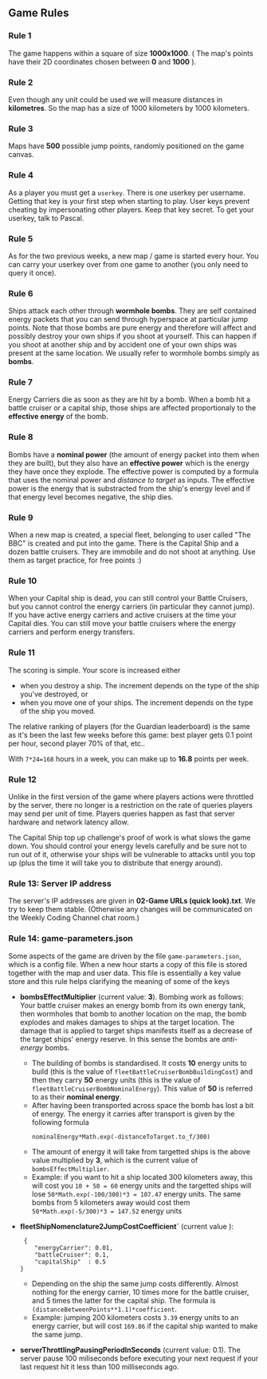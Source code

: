 ## Game Rules


### Rule 1

The game happens within a square of size **1000x1000**. ( The map's points have their 2D coordinates chosen between **0** and **1000** ).


### Rule 2

Even though any unit could be used we will measure distances in **kilometres**. So the map has a size of 1000 kilometers by 1000 kilometers. 

### Rule 3

Maps have **500** possible jump points, randomly positioned on the game canvas.

### Rule 4

As a player you must get a `userkey`. There is one userkey per username. Getting that key is your first step when starting to play. User keys prevent cheating by impersonating other players. Keep that key secret. To get your userkey, talk to Pascal.

### Rule 5

As for the two previous weeks, a new map / game is started every hour. You can carry your userkey over from one game to another (you only need to query it once).

### Rule 6

Ships attack each other through **wormhole bombs**. They are self contained energy packets that you can send through hyperspace at particular jump points. Note that those bombs are pure energy and therefore will affect and possibly destroy your own ships if you shoot at yourself. This can happen if you shoot at another ship and by accident one of your own ships was present at the same location. We usually refer to wormhole bombs simply as **bombs**.

### Rule 7

Energy Carriers die as soon as they are hit by a bomb. When a bomb hit a battle cruiser or a capital ship, those ships are affected proportionaly to the **effective energy** of the bomb.

### Rule 8

Bombs have a **nominal power** (the amount of energy packet into them when they are built), but they also have an **effective power** which is the energy they have once they explode. The effective power is computed by a formula that uses the nominal power and _distance to target_ as inputs. The effective power is the energy that is substracted from the ship's energy level and if that energy level becomes negative, the ship dies.

### Rule 9

When a new map is created, a special fleet, belonging to user called "The BBC" is created and put into the game. There is the Capital Ship and a dozen battle cruisers. They are immobile and do not shoot at anything. Use them as target practice, for free points :)

### Rule 10

When your Capital ship is dead, you can still control your Battle Cruisers, but you cannot control the energy carriers (in particular they cannot jump). If you have active energy carriers and active cruisers at the time your Capital dies. You can still move your battle cruisers where the energy carriers and perform energy transfers.

### Rule 11

The scoring is simple. Your score is increased either

- when you destroy a ship. The increment depends on the type of the ship you've destroyed, or 
- when you move one of your ships. The increment depends on the type of the ship you moved.

The relative ranking of players (for the Guardian leaderboard) is the same as it's been the last few weeks before this game: best player gets 0.1 point per hour, second player 70% of that, etc..

With `7*24=168` hours in a week, you can make up to **16.8** points per week.

### Rule 12

Unlike in the first version of the game where players actions were throttled by the server, there no longer is a restriction on the rate of queries players may send per unit of time. Players queries happen as fast that server hardware and network latency allow.

The Capital Ship top up challenge's proof of work is what slows the game down. You should control your energy levels carefully and be sure not to run out of it, otherwise your ships will be vulnerable to attacks until you top up (plus the time it will take you to distribute that energy around).

### Rule 13: Server IP address

The server's IP addresses are given in **02-Game URLs (quick look).txt**. We try to keep them stable. (Otherwise any changes will be communicated on the Weekly Coding Channel chat room.) 

### Rule 14: game-parameters.json

Some aspects of the game are driven by the file `game-parameters.json`, which is a config file. When a new hour starts a copy of this file is stored together with the map and user data. This file is essentially a key value store and this rule helps clarifying the meaning of some of the keys

- **bombsEffectMultiplier** (current value: **3**). Bombing work as follows: Your battle cruiser makes an energy bomb from its own energy tank, then wormholes that bomb to another location on the map, the bomb explodes and makes damages to ships at the target location. The damage that is applied to target ships manifests itself as a decrease of the target ships' energy reserve. In this sense the bombs are *anti-energy* bombs.
	- The building of bombs is standardised. It costs **10** energy units to build (this is the value of `fleetBattleCruiserBombBuildingCost`) and then they carry **50** energy units (this is the value of `fleetBattleCruiserBombNominalEnergy`). This value of **50** is referred to as their **nominal energy**. 
	- After having been transported across space the bomb has lost a bit of energy. The energy it carries after transport is given by the following formula 
		```
		nominalEnergy*Math.exp(-distanceToTarget.to_f/300)
		``` 
	- The amount of energy it will take from targetted ships is the above value multiplied by **3**, which is the current value of `bombsEffectMultiplier`. 
	- Example: if you want to hit a ship located 300 kilometers  away, this will cost you `10 + 50 = 60` energy units and the targetted ships will lose `50*Math.exp(-100/300)*3 = 107.47` energy units. The same bombs from 5 kilometers away would cost them `50*Math.exp(-5/300)*3 = 147.52` energy units

- **fleetShipNomenclature2JumpCostCoefficient`** (current value ):
	
	```
	 {
        "energyCarrier": 0.01,
        "battleCruiser": 0.1,
        "capitalShip"  : 0.5
    }
	``` 
	- Depending on the ship the same jump costs differently. Almost nothing for the energy carrier, 10 times more for the battle cruiser, and 5 times the latter for the capital ship. The formula is `(distanceBetweenPoints**1.1)*coefficient`. 
	- Example: jumping 200 kilometers costs `3.39` energy units to an energy carrier, but will cost `169.86` if the capital ship wanted to make the same jump.
	
- **serverThrottlingPausingPeriodInSeconds** (current value: 0.1). The server pause 100 miliseconds before executing your next request if your last request hit it less than 100 milliseconds ago.
 	
